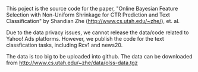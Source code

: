 This poject is the source code for the paper, 
"Online Bayesian Feature Selection with Non-Uniform Shrinkage for CTR Prediction and Text Classification"
by Shandian Zhe (http://www.cs.utah.edu/~zhe/), et. al. 

Due to the data privacy issues, we cannot release the data/code related to Yahoo! Ads platforms. However, we publish the code
for the text classfication tasks, including Rcv1 and news20. 

The data is too big to be uploaded into github. The data can be downloaded from 
http://www.cs.utah.edu/~zhe/data/olss-data.tgz
